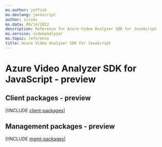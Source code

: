 ```yaml
---
ms.author: jeffish
ms.devlang: javascript
author: xirzec
ms.data: 09/14/2022
description: Reference for Azure Video Analyzer SDK for JavaScript
ms.service: videoanalyzer
ms.topic: reference
title: Azure Video Analyzer SDK for JavaScript
---
```

# Azure Video Analyzer SDK for JavaScript - preview

## Client packages - preview
[!INCLUDE [client-packages](video-analyzer-client-index.md)]
## Management packages - preview
[!INCLUDE [mgmt-packages](video-analyzer-mgmt-index.md)]